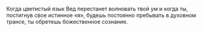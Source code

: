 Когда цветистый язык Вед перестанет волновать твой ум и когда ты, постигнув свое истинное «я», будешь постоянно пребывать в духовном трансе, ты обретешь божественное сознание.